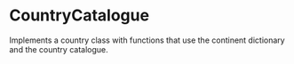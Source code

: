 # CountryCatalogue

Implements a country class with functions that use the continent dictionary and the country catalogue.

